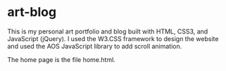 # art-blog
This is my personal art portfolio and blog built with HTML, CSS3, and JavaScript (jQuery). I used the W3.CSS framework to design the website and used the AOS JavaScript library to add scroll animation.

The home page is the file home.html.
